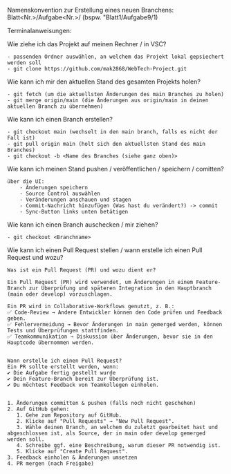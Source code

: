 Namenskonvention zur Erstellung eines neuen Branchens: Blatt<Nr.>/Aufgabe<Nr.>/<Nummierierung des Branches einer Aufgabe eiens Aufgabenblattes> (bspw. "Blatt1/Aufgabe9/1)

Terminalanweisungen: 

Wie ziehe ich das Projekt auf meinen Rechner / in VSC? 
  
    - passenden Ordner auswählen, an welchem das Projekt lokal gepsiechert werden soll 
    - git clone https://github.com/mak2868/WebTech-Project.git

Wie kann ich mir den aktuellen Stand des gesamten Projekts holen?
   
    - git fetch (um die aktuellsten Änderungen des main Branches zu holen)
    - git merge origin/main (die Änderungen aus origin/main in deinen aktuellen Branch zu übernehmen)

Wie kann ich einen Branch erstellen?
   
    - git checkout main (wechselt in den main branch, falls es nicht der Fall ist)
    - git pull origin main (holt sich den aktuellsten Stand des main Branches)
    - git checkout -b <Name des Branches (siehe ganz oben)>
  
Wie kann ich meinen Stand pushen / veröffentlichen / speichern / comitten?
   
    über die UI: 
        - Änderungen speichern
        - Source Control auswählen
        - Veränderungen anschauen und stagen 
        - Commit-Nachricht hinzufügen (Was hast du verändert?) -> commit 
        - Sync-Button links unten betätigen

Wie kann ich einen Branch auschecken / mir ziehen?
   
    - git checkout <Branchname>

Wie kann ich einen Pull Request stellen / wann erstelle ich einen Pull Request und wozu?

    Was ist ein Pull Request (PR) und wozu dient er?

    Ein Pull Request (PR) wird verwendet, um Änderungen in einem Feature-Branch zur Überprüfung und späteren Integration in den Hauptbranch (main oder develop) vorzuschlagen.

    Ein PR wird in Collaborative-Workflows genutzt, z. B.:
    ✅ Code-Review → Andere Entwickler können den Code prüfen und Feedback geben.
    ✅ Fehlervermeidung → Bevor Änderungen in main gemerged werden, können Tests und Überprüfungen stattfinden.
    ✅ Teamkommunikation → Diskussion über Änderungen, bevor sie in den Hauptcode übernommen werden.


    Wann erstelle ich einen Pull Request?
    Ein PR sollte erstellt werden, wenn:
    ✔ Die Aufgabe fertig gestellt wurde 
    ✔ Dein Feature-Branch bereit zur Überprüfung ist.
    ✔ Du möchtest Feedback von Teamkollegen einholen.


    1. Änderungen committen & pushen (falls noch nicht geschehen)
    2. Auf GitHub gehen: 
       1. Gehe zum Repository auf GitHub.
       2. Klicke auf "Pull Requests" → "New Pull Request".
       3. Wähle deinen Branch, an welchem du zuletzt gearbeitet hast und abgeschlossen ist, als Source, der in main oder develop gemerged werden soll.
       4. Schreibe ggf. eine Beschreibung, warum dieser PR notwendig ist.
       5. Klicke auf "Create Pull Request".
    3. Feedback einholen & Änderungen umsetzen
    4. PR mergen (nach Freigabe)
